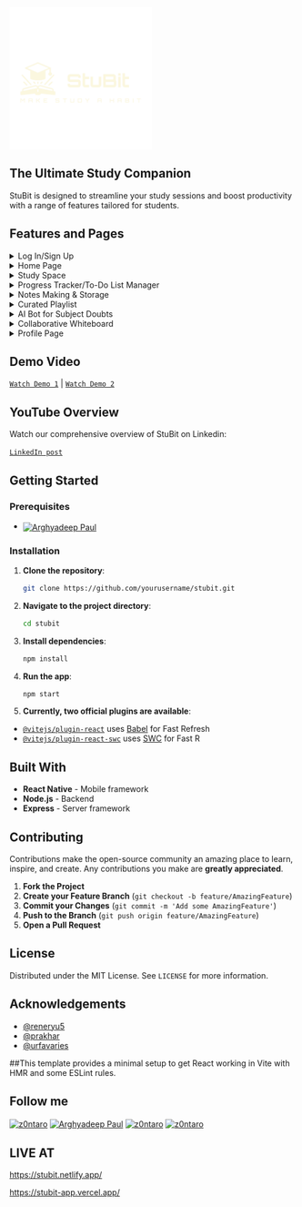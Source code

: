 <img align = "center" alt="StuBit Logo" width="250" src="https://github.com/Z0ntaro/StuBit-App/blob/f12da88888b4c47c61905dc25f121d06776f2808/src/assets/StuBit_transparent.png">

## The Ultimate Study Companion

StuBit is designed to streamline your study sessions and boost productivity with a range of features tailored for students.


## Features and Pages


<details>
  <summary>Log In/Sign Up</summary>
  <img align = "center" alt="Log in" width="400" src="https://github.com/Z0ntaro/StuBit-App/blob/main/src/assets/Screenshot%20(384).png?raw=true">
  <img align = "center" alt="Sign Up" width="400" src="https://github.com/Z0ntaro/StuBit-App/blob/main/src/assets/Screenshot%20(385).png?raw=true">


Stay focused with a built-in timer that helps you manage study sessions.

</details>

<details>
  <summary>Home Page</summary>
  <img align = "center" alt="Home" width="400" src="https://github.com/Z0ntaro/StuBit-App/blob/main/src/assets/Screenshot%20(383).png?raw=true">
  <img align = "center" alt="Logged In Home" width="400" src="https://github.com/Z0ntaro/StuBit-App/blob/main/src/assets/Screenshot%20(386).png?raw=true">
  <img align = "center" alt="Logged In Home Dark" width="400" src="https://github.com/Z0ntaro/StuBit-App/blob/main/src/assets/Screenshot%20(400).png?raw=true">

Stay focused with a built-in timer that helps you manage study sessions.

</details>

<details>
  <summary>Study Space</summary>
  <img align = "center" alt="Study" width="400" src="https://github.com/Z0ntaro/StuBit-App/blob/main/src/assets/Screenshot%20(387).png?raw=true">
  <img align = "center" alt="Dark Study" width="400" src="https://github.com/Z0ntaro/StuBit-App/blob/main/src/assets/Screenshot%20(399).png?raw=true">
  

View and manage various types of files directly within the app.

</details>

<details>
  <summary>Progress Tracker/To-Do List Manager</summary>
  <img align = "center" alt="Progress Tracker" width="400" src="https://github.com/Z0ntaro/StuBit-App/blob/main/src/assets/Screenshot%20(392).png?raw=true">
  <img align = "center" alt="Progress Tracker" width="400" src="https://github.com/Z0ntaro/StuBit-App/blob/main/src/assets/Screenshot%20(393).png?raw=true">
  <img align = "center" alt="Progress Tracker Dark Mode" width="400" src="https://github.com/Z0ntaro/StuBit-App/blob/main/src/assets/Screenshot%20(398).png?raw=true">


Track your study progress with detailed analytics and visual graphs.
Manage and organize your tasks with a customizable to-do list.

</details>

<details>
  <summary>Notes Making & Storage</summary>
  <img align = "center" alt="Notes" width="400" src="https://github.com/Z0ntaro/StuBit-App/blob/main/src/assets/Screenshot%20(394).png?raw=true">
  <img align = "center" alt="Notes Dark" width="400" src="https://github.com/Z0ntaro/StuBit-App/blob/main/src/assets/Screenshot%20(397).png?raw=true">
  <img align = "center" alt="File Storing" width="400" src="https://github.com/Z0ntaro/StuBit-App/blob/main/src/assets/Screenshot%20(391).png?raw=true">

Create, organize, and store your notes securely.

</details>


<details>
  <summary>Curated Playlist</summary>
  <img align = "center" alt="Playlist" width="400" src="https://github.com/Z0ntaro/StuBit-App/blob/main/src/assets/Screenshot%20(387).png?raw=true">

Enjoy a curated playlist designed to enhance your study environment.

</details>

<details>
  <summary>AI Bot for Subject Doubts</summary>

  Get instant help with your study-related questions from our AI-powered bot.

</details>

<details>
  <summary>Collaborative Whiteboard</summary>
  <img align = "center" alt="Whiteboard Notes" width="400" src="https://github.com/Z0ntaro/StuBit-App/blob/main/src/assets/Screenshot%20(389).png?raw=true">
  

Collaborate with peers on a virtual whiteboard for brainstorming and problem-solving.

</details>

<details>
  <summary>Profile Page</summary>
  <img align = "center" alt="Profile" width="400" src="https://github.com/Z0ntaro/StuBit-App/blob/main/src/assets/Screenshot%20(395).png?raw=true">
  <img align = "center" alt="Profile" width="400" src="https://github.com/Z0ntaro/StuBit-App/blob/main/src/assets/Screenshot%20(396).png?raw=true">
  

Customizable profile.

</details>


## Demo Video

[`Watch Demo 1`](https://youtu.be/wxWK4tDYAsA?si=9FfkKUgIibVy5-3E)
|
[`Watch Demo 2`](https://youtu.be/76KTOdedSxc?si=N0rrmT5oNpexw0Fg)

## YouTube Overview

Watch our comprehensive overview of StuBit on Linkedin:

[`LinkedIn post`](https://www.linkedin.com/posts/arghyadeep-paul-039445204_stubit-studyapp-productivity-activity-7217481139546939392-Gyoa?utm_source=share&utm_medium=member_desktop)

## Getting Started

### Prerequisites

- <a href="https://nodejs.org/" target="blank"><img align="center" src="https://avatars.githubusercontent.com/u/9950313?s=200&v=4" alt="Arghyadeep Paul" width="60" /></a>

### Installation

1. **Clone the repository**:
   ```bash
   git clone https://github.com/yourusername/stubit.git
   ```
2. **Navigate to the project directory**:
   ```bash
   cd stubit
   ```
3. **Install dependencies**:
   ```bash
   npm install
   ```
4. **Run the app**:
   ```bash
   npm start
   ```
5. **Currently, two official plugins are available**:

- [`@vitejs/plugin-react`](https://github.com/vitejs/vite-plugin-react/blob/main/packages/plugin-react/README.md) uses [Babel](https://babeljs.io/) for Fast Refresh
- [`@vitejs/plugin-react-swc`](https://github.com/vitejs/vite-plugin-react-swc) uses [SWC](https://swc.rs/) for Fast R

## Built With

- **React Native** - Mobile framework
- **Node.js** - Backend
- **Express** - Server framework

## Contributing

Contributions make the open-source community an amazing place to learn, inspire, and create. Any contributions you make are **greatly appreciated**.

1. **Fork the Project**
2. **Create your Feature Branch** (`git checkout -b feature/AmazingFeature`)
3. **Commit your Changes** (`git commit -m 'Add some AmazingFeature'`)
4. **Push to the Branch** (`git push origin feature/AmazingFeature`)
5. **Open a Pull Request**

## License

Distributed under the MIT License. See `LICENSE` for more information.

## Acknowledgements

- [@reneryu5](https://github.com/reneryu5)
- [@prakhar](https://github.com/xeloic)
- [@urfavaries](https://github.com/urfavaries2004)

##This template provides a minimal setup to get React working in Vite with HMR and some ESLint rules.

## Follow me

<a href="https://codepen.io/Z0ntaro" target="blank"><img align="center" src="https://img.shields.io/badge/Codepen-000000?style=for-the-badge&logo=codepen&logoColor=white" alt="z0ntaro" height="30" width="120" /></a>
<a href="https://www.linkedin.com/in/arghyadeep-paul-039445204/" target="blank"><img align="center" src="https://img.shields.io/badge/linkedin-%230077B5.svg?style=for-the-badge&logo=linkedin&logoColor=white" alt="Arghyadeep Paul" height="30" width="120" /></a>
<a href="https://twitter.com/zontaro_ai" target="blank"><img align="center" src="https://img.shields.io/badge/Twitter-%231DA1F2.svg?style=for-the-badge&logo=Twitter&logoColor=white" alt="z0ntaro" height="30" width="100" /></a>
<a href="https://instagram.com/zontaro.ai" target="blank"><img align="center" src="https://img.shields.io/badge/Instagram-%23E4405F.svg?style=for-the-badge&logo=Instagram&logoColor=white" alt="z0ntaro" height="30" width="120" /></a>


## LIVE AT

https://stubit.netlify.app/
 
https://stubit-app.vercel.app/
